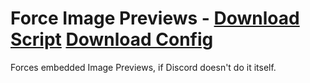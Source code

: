 # Force Image Previews - [Download Script](https://raw.githubusercontent.com/mwittrien/BetterDiscordAddons/master/PluginsV2/ForceImagePreviews/index.js) [Download Config](https://raw.githubusercontent.com/mwittrien/BetterDiscordAddons/master/PluginsV2/ForceImagePreviews/config.json)

Forces embedded Image Previews, if Discord doesn't do it itself.
